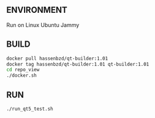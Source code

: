 
## ENVIRONMENT

Run on Linux Ubuntu Jammy

## BUILD
```bash 
docker pull hassenbzd/qt-builder:1.01
docker tag hassenbzd/qt-builder:1.01 qt-builder:1.01
cd repo_view
./docker.sh
```
## RUN
```bash
./run_qt5_test.sh
```

